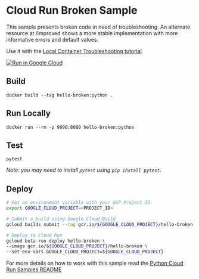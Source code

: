 # Cloud Run Broken Sample

This sample presents broken code in need of troubleshooting. An alternate resource at /improved shows a more stable implementation with more informative errors and default values.

Use it with the [Local Container Troubleshooting tutorial](http://cloud.google.com/run/docs/tutorials/local-troubleshooting).

[![Run in Google Cloud][run_img]][run_link]

[run_img]: https://storage.googleapis.com/cloudrun/button.svg
[run_link]: https://console.cloud.google.com/cloudshell/editor?shellonly=true&cloudshell_image=gcr.io/cloudrun/button&cloudshell_git_repo=https://github.com/GoogleCloudPlatform/python-docs-samples&cloudshell_working_dir=run/hello-broken

## Build

```
docker build --tag hello-broken:python .
```

## Run Locally

```
docker run --rm -p 9090:8080 hello-broken:python
```

## Test

```
pytest
```

_Note: you may need to install `pytest` using `pip install pytest`._

## Deploy

```sh
# Set an environment variable with your GCP Project ID
export GOOGLE_CLOUD_PROJECT=<PROJECT_ID>

# Submit a build using Google Cloud Build
gcloud builds submit --tag gcr.io/${GOOGLE_CLOUD_PROJECT}/hello-broken

# Deploy to Cloud Run
gcloud beta run deploy hello-broken \
--image gcr.io/${GOOGLE_CLOUD_PROJECT}/hello-broken \
--set-env-vars GOOGLE_CLOUD_PROJECT=${GOOGLE_CLOUD_PROJECT}
```


For more details on how to work with this sample read the [Python Cloud Run Samples README](https://github.com/GoogleCloudPlatform/python-docs-samples/tree/master/run)